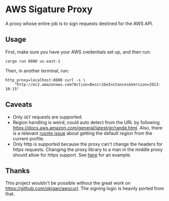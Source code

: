 # AWS Sigature Proxy

A proxy whose entire job is to sign requests destined for the AWS API.

## Usage

First, make sure you have your AWS credentials set up, and then run:

```shell
cargo run 8080 us-east-1
```

Then, in another terminal, run:

```shell
http_proxy=localhost:8080 curl -s \
    "http://ec2.amazonaws.com?Action=DescribeInstances&Version=2013-10-15"
```

## Caveats

- Only `GET` requests are supported.
- Region handling is weird, could auto detect from the URL by following
  https://docs.aws.amazon.com/general/latest/gr/rande.html.  Also, there is a
  relevant [rusoto issue](https://github.com/rusoto/rusoto/issues/1120) about
  getting the default region from the current profile.
- Only http is supported because the proxy can't change the headers for https
  requests.  Changing the proxy library to a man in the middle proxy should
  allow for https support.  See
  [here](https://github.com/nlevitt/monie/blob/master/examples/add-via.rs) for
  an example.

## Thanks

This project wouldn't be possible without the great work on
https://github.com/okigan/awscurl.  The signing logic is heavily ported from
that.
